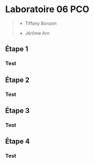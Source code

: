 # Laboratoire 06 PCO

> - Tiffany Bonzon
>
> - Jérôme Arn 

## Étape 1

### Test

## Étape 2 

### Test

## Étape 3 

### Test

## Étape 4 

### Test